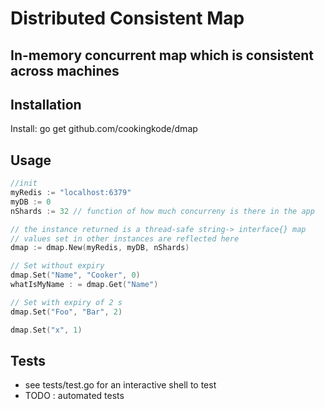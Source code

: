 # Distributed Consistent Map
## In-memory concurrent map which is consistent across machines


## Installation

Install:
	go get github.com/cookingkode/dmap

## Usage

```go
//init
myRedis := "localhost:6379"
myDB := 0 
nShards := 32 // function of how much concurreny is there in the app

// the instance returned is a thread-safe string-> interface{} map
// values set in other instances are reflected here
dmap := dmap.New(myRedis, myDB, nShards)

// Set without expiry
dmap.Set("Name", "Cooker", 0)
whatIsMyName : = dmap.Get("Name")

// Set with expiry of 2 s
dmap.Set("Foo", "Bar", 2)

dmap.Set("x", 1)


```

## Tests
* see tests/test.go for an interactive shell to test
* TODO : automated tests
